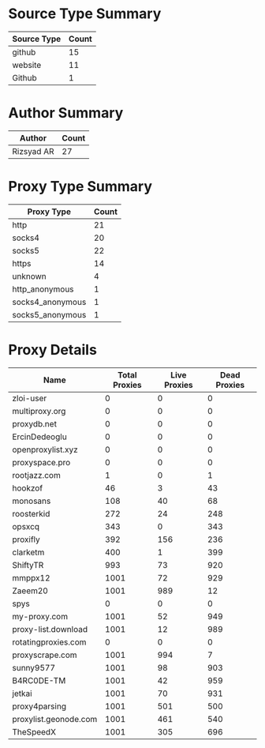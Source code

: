 # Source Type Summary

| Source Type | Count |
|-------------|-------|
| github | 15 |
| website | 11 |
| Github | 1 |


# Author Summary

| Author | Count |
|--------|-------|
| Rizsyad AR | 27 |


# Proxy Type Summary

| Proxy Type | Count |
|------------|-------|
| http | 21 |
| socks4 | 20 |
| socks5 | 22 |
| https | 14 |
| unknown | 4 |
| http_anonymous | 1 |
| socks4_anonymous | 1 |
| socks5_anonymous | 1 |


# Proxy Details

| Name | Total Proxies | Live Proxies | Dead Proxies |
|------|---------------|--------------|---------------|
| zloi-user | 0 | 0 | 0 |
| multiproxy.org | 0 | 0 | 0 |
| proxydb.net | 0 | 0 | 0 |
| ErcinDedeoglu | 0 | 0 | 0 |
| openproxylist.xyz | 0 | 0 | 0 |
| proxyspace.pro | 0 | 0 | 0 |
| rootjazz.com | 1 | 0 | 1 |
| hookzof | 46 | 3 | 43 |
| monosans | 108 | 40 | 68 |
| roosterkid | 272 | 24 | 248 |
| opsxcq | 343 | 0 | 343 |
| proxifly | 392 | 156 | 236 |
| clarketm | 400 | 1 | 399 |
| ShiftyTR | 993 | 73 | 920 |
| mmppx12 | 1001 | 72 | 929 |
| Zaeem20 | 1001 | 989 | 12 |
| spys | 0 | 0 | 0 |
| my-proxy.com | 1001 | 52 | 949 |
| proxy-list.download | 1001 | 12 | 989 |
| rotatingproxies.com | 0 | 0 | 0 |
| proxyscrape.com | 1001 | 994 | 7 |
| sunny9577 | 1001 | 98 | 903 |
| B4RC0DE-TM | 1001 | 42 | 959 |
| jetkai | 1001 | 70 | 931 |
| proxy4parsing | 1001 | 501 | 500 |
| proxylist.geonode.com | 1001 | 461 | 540 |
| TheSpeedX | 1001 | 305 | 696 |
